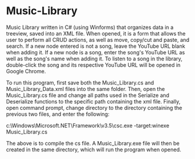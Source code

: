 # Music-Library
Music Library written in C# (using Winforms) that organizes data in a treeview, saved into an XML file. When opened, it is a form that allows the user to perform all CRUD actions, as well as move, copy/cut and paste, and search. If a new node entered is not a song, leave the YouTube URL blank when adding it. If a new node is a song, enter the song's YouTube URL as well as the song's name when adding it. To listen to a song in the library, double-click the song and its respective YouTube URL will be opened in Google Chrome.

To run this program, first save both the Music_Library.cs and Music_Library_Data.xml files into the same folder. Then, open the Music_Library.cs file and change all paths used in the Serialize and Deserialize functions to the specific path containing the xml file. Finally, open command prompt, change directory to the directory containing the previous two files, and enter the following: 

c:\Windows\Microsoft.NET\Framework\v3.5\csc.exe -target:winexe Music_Library.cs

The above is to compile the cs file.
A Music_Library.exe file will then be created in the same directory, which will run the program when opened.
